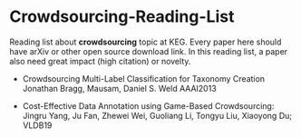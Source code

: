 # Crowdsourcing-Reading-List

Reading list about **crowdsourcing** topic at KEG. Every paper here should have arXiv or other open source download link. In this reading list, a paper also need great impact (high citation) or novelty.

* Crowdsourcing Multi-Label Classification for Taxonomy Creation Jonathan Bragg, Mausam, Daniel S. Weld AAAI2013

*  Cost-Effective Data Annotation using Game-Based Crowdsourcing: Jingru Yang, Ju Fan, Zhewei Wei, Guoliang Li, Tongyu Liu, Xiaoyong Du; VLDB19
